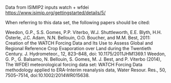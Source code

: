 Data from ISIMIP2 inputs watch + wfdei
https://www.isimip.org/gettingstarted/details/5/

When referring to this data set, the following papers should be cited:

Weedon, G.P., S.S. Gomes, P.P. Viterbo, W.J. Shuttleworth, E.E. Blyth, H.H. Österle, J.C. Adam, N.N. Bellouin, O.O. Boucher, and M.M. Best, 2011: Creation of the WATCH Forcing Data and Its Use to Assess Global and Regional Reference Crop Evaporation over Land during the Twentieth Century. J. Hydrometeor., 12, 823–848, doi: 10.1175/2011JHM1369.1
Weedon, G. P., G. Balsamo, N. Bellouin, S. Gomes, M. J. Best, and P. Viterbo (2014), The WFDEI meteorological forcing data set: WATCH Forcing Data methodology applied to ERA-Interim reanalysis data, Water Resour. Res., 50, 7505–7514, doi:10.1002/2014WR015638.

